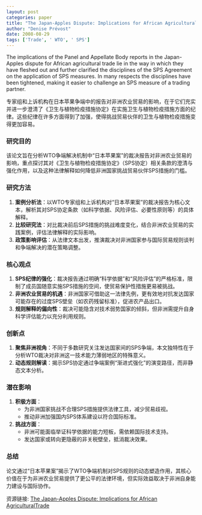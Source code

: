 ```yaml
---
layout: post
categories: paper
title: "The Japan-Apples Dispute: Implications for African AgriculturalTrade"
author: "Denise Prévost"
date: 2008-08-29
tags: ['Trade', ' WTO', ' SPS']
---
```


The implications of the Panel and Appellate Body reports in the Japan-Apples dispute for African agricultural trade lie in the way in which they have fleshed out and further clarified the disciplines of the SPS Agreement on the application of SPS measures. In many respects the disciplines have been tightened, making it easier to challenge an SPS measure of a trading partner.

专家组和上诉机构在日本苹果争端中的报告对非洲农业贸易的影响，在于它们充实并进一步澄清了《卫生与植物检疫措施协定》在实施卫生与植物检疫措施方面的纪律。这些纪律在许多方面得到了加强，使得挑战贸易伙伴的卫生与植物检疫措施变得更加容易。

### 研究目的  
该论文旨在分析WTO争端解决机制中“日本苹果案”的裁决报告对非洲农业贸易的影响，重点探讨其对《卫生与植物检疫措施协定》（SPS协定）相关条款的澄清与强化作用，以及这种法律解释如何降低非洲国家挑战贸易伙伴SPS措施的门槛。

### 研究方法  
1. **案例分析法**：以WTO专家组和上诉机构对“日本苹果案”的裁决报告为核心文本，解析其对SPS协定条款（如科学依据、风险评估、必要性原则等）的具体解释。  
2. **比较研究法**：对比裁决前后SPS措施的挑战难度变化，结合非洲农业贸易的实践案例，评估法律解释的实际影响。  
3. **政策影响评估**：从法律文本出发，推演裁决对非洲国家参与国际贸易规则谈判和争端解决的潜在策略调整。

### 核心观点  
1. **SPS纪律的强化**：裁决报告通过明确“科学依据”和“风险评估”的严格标准，限制了成员国随意实施SPS措施的空间，使贸易保护性措施更易被挑战。  
2. **非洲农业贸易的机遇**：非洲国家可借助这一法律先例，更有效地对抗发达国家可能存在的过度SPS壁垒（如农药残留标准），促进农产品出口。  
3. **规则解释的偏向性**：裁决可能隐含对技术弱势国家的倾斜，但非洲需提升自身科学评估能力以充分利用规则。

### 创新点  
1. **聚焦非洲视角**：不同于多数研究关注发达国家间的SPS争端，本文独特性在于分析WTO裁决对非洲这一技术能力薄弱地区的特殊意义。  
2. **动态规则解读**：揭示SPS协定通过争端案例“渐进式强化”的演变路径，而非静态文本分析。  

### 潜在影响  
1. **积极方面**：  
   - 为非洲国家挑战不合理SPS措施提供法律工具，减少贸易歧视。  
   - 推动非洲加强国内SPS体系建设以符合国际标准。  
2. **挑战方面**：  
   - 非洲可能面临举证科学依据的能力短板，需依赖国际技术支持。  
   - 发达国家或转向更隐蔽的非关税壁垒，抵消裁决效果。  

### 总结  
论文通过“日本苹果案”揭示了WTO争端机制对SPS规则的动态塑造作用，其核心价值在于为非洲农业贸易提供了更公平的法律环境，但实际效益取决于非洲自身能力建设与国际协作。

资源链接: [The Japan-Apples Dispute: Implications for African AgriculturalTrade](https://papers.ssrn.com/sol3/papers.cfm?abstract_id=1162797)
